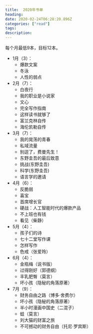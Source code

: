 ```yaml
---
title:  2020年书单
heading: 
date: 2020-02-24T06:28:20.896Z
categories: ["read"]
tags: 
description: 
---
```


每个月最低9本，目标12本。

- 1月（3）：
    - 爆款文案
    - 冬泳
    - 人性的弱点
- 2月（7）：
    - 白夜行
    - 我的职业是小说家
    - 文心
    - 完全写作指南
    - 这样读书就够了
    - 富兰克林自传
    - 海伦凯勒自传
- 3月（7）：
    - 我的晃荡的青春
    - 私域流量
    - 别逗了，费曼先生！
    - 东野圭吾的最后致意
    - 挑战(东野圭吾)
    - 科学(东野圭吾)
    - 语言学的邀请
- 4月（6）：
    - 反脆弱 
    - 喜宝
    - 首席增长官
    - 硬战：人工智能时代的爆款产品
    - 不上班也有钱
    - 看见（柴静）
- 5月（4）：
    - 孩子们的诗
    - 七十二堂写作课
    - 怎样写作
    - 色戒（张爱玲）
- 6月（4）：
    - 金瓶梅（说书版）
    - 过得刚好（郭德纲）
    - 丰乳肥臀（莫言）
    - 坏小孩（隐秘的角落原著）
- 7月（9）：
    - 财务自由之路（博多·舍费尔）
    - 坏小孩（隐秘的角落原著）
    - 半小时漫画中国史（二混子）
    - 蛙（莫言）
    - 刘大猫的财富之旅
    - 不可撼动的财务自由（托尼·罗宾斯）


